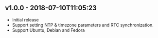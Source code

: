 v1.0.0 - 2018-07-10T11:05:23
----------------------------

* Initial release
* Support setting NTP & timezone parameters and RTC synchronization.
* Support Ubuntu, Debian and Fedora

